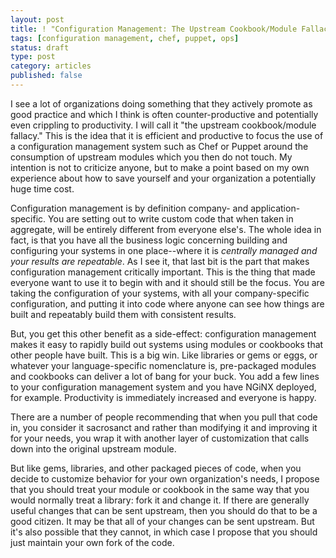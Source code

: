 ```yaml
---
layout: post
title: ! "Configuration Management: The Upstream Cookbook/Module Fallacy"
tags: [configuration management, chef, puppet, ops]
status: draft
type: post
category: articles
published: false
---
```


I see a lot of organizations doing something that they actively promote as good
practice and which I think is often counter-productive and potentially even
crippling to productivity. I will call it "the upstream cookbook/module
fallacy." This is the idea that it is efficient and productive to focus the
use of a configuration management system such as Chef or Puppet around the
consumption of upstream modules which you then do not touch. My intention is
not to criticize anyone, but to make a point based on my own experience about
how to save yourself and your organization a potentially huge time cost.

Configuration management is by definition company- and application-specific.
You are setting out to write custom code that when taken in aggregate, will be
entirely different from everyone else's. The whole idea in fact, is that you
have all the business logic concerning building and configuring your systems in
one place--where it is *centrally managed and your results are repeatable*. As
I see it, that last bit is the part that makes configuration management
critically important. This is the thing that made everyone want to use it to
begin with and it should still be the focus. You are taking the configuration
of your systems, with all your company-specific configuration, and putting it
into code where anyone can see how things are built and repeatably build them
with consistent results.

But, you get this other benefit as a side-effect: configuration management
makes it easy to rapidly build out systems using modules or cookbooks that
other people have built. This is a big win. Like libraries or gems or eggs,
or whatever your language-specific nomenclature is, pre-packaged modules
and cookbooks can deliver a lot of bang for your buck. You add a few lines
to your configuration management system and you have NGiNX deployed, for
example. Productivity is immediately increased and everyone is happy.

There are a number of people recommending that when you pull that code in,
you consider it sacrosanct and rather than modifying it and improving it
for your needs, you wrap it with another layer of customization that calls
down into the original upstream module.

But like gems, libraries, and other packaged pieces of code, when you decide to
customize behavior for your own organization's needs, I propose that you
should treat your module or cookbook in the same way that you would normally
treat a library: fork it and change it. If there are generally useful changes
that can be sent upstream, then you should do that to be a good citizen. It
may be that all of your changes can be sent upstream. But it's also possible
that they cannot, in which case I propose that you should just maintain your
own fork of the code.